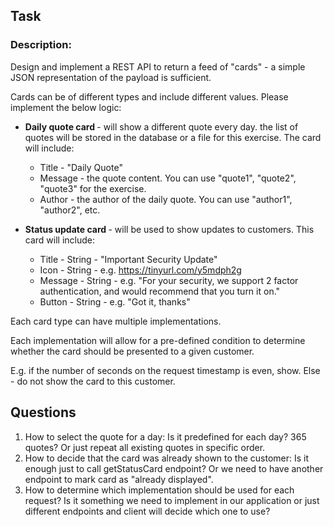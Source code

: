 ## Task
### Description:
Design and implement a REST API to return a feed of "cards" - a simple JSON representation of the payload is sufficient.

Cards can be of different types and include different values. Please implement the below logic:

* <B> Daily quote card </B> - will show a different quote every day. the list of quotes will be stored in the database or a file for this exercise. The card will include:

  * Title - "Daily Quote"
  * Message - the quote content. You can use "quote1", "quote2", "quote3" for the exercise.
  * Author - the author of the daily quote. You can use "author1", "author2", etc.

* <B> Status update card </B> - will be used to show updates to customers. This card will include:
    
    * Title - String - "Important Security Update"
    * Icon - String - e.g. https://tinyurl.com/y5mdph2g
    * Message - String - e.g. "For your security, we support 2 factor authentication, and would recommend that you turn it on."
    * Button - String - e.g. "Got it, thanks"


Each card type can have multiple implementations.

Each implementation will allow for a pre-defined condition to determine whether the card should be presented to a given customer. 

E.g. if the number of seconds on the request timestamp is even, show. Else - do not show the card to this customer.


## Questions

1. How to select the quote for a day: Is it predefined for each day? 365 quotes? Or just repeat all existing quotes in specific order.
2. How to decide that the card was already shown to the customer: Is it enough just to call getStatusCard endpoint? Or we need to have another endpoint to mark card as "already displayed".
3. How to determine which implementation should be used for each request? Is it something we need to implement in our application or just different endpoints and client will decide which one to use?